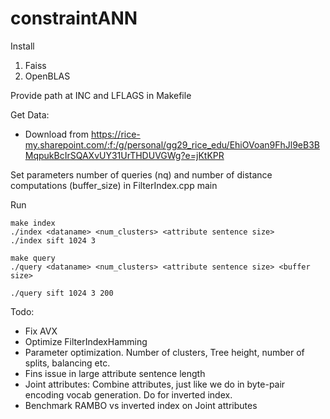 # constraintANN

Install 
1) Faiss
2) OpenBLAS

Provide path at INC and LFLAGS in Makefile

Get Data:

- Download from https://rice-my.sharepoint.com/:f:/g/personal/gg29_rice_edu/EhiOVoan9FhJl9eB3BMqpukBcIrSQAXvUY31UrTHDUVGWg?e=jKtKPR

Set parameters number of queries (nq) and number of distance computations (buffer_size) in FilterIndex.cpp main

Run
```
make index
./index <dataname> <num_clusters> <attribute sentence size>
./index sift 1024 3
```
```
make query
./query <dataname> <num_clusters> <attribute sentence size> <buffer size>

./query sift 1024 3 200
```


Todo: 
- Fix AVX
- Optimize FilterIndexHamming
- Parameter optimization. Number of clusters, Tree height, number of splits, balancing etc.
- Fins issue in large attribute sentence length
- Joint attributes: Combine attributes, just like we do in byte-pair encoding vocab generation. Do for inverted index.
- Benchmark RAMBO vs inverted index on Joint attributes
